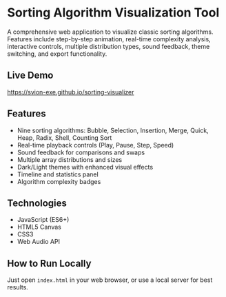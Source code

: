 # Sorting Algorithm Visualization Tool

A comprehensive web application to visualize classic sorting algorithms. Features include step-by-step animation, real-time complexity analysis, interactive controls, multiple distribution types, sound feedback, theme switching, and export functionality.

## Live Demo
https://svion-exe.github.io/sorting-visualizer

## Features
- Nine sorting algorithms: Bubble, Selection, Insertion, Merge, Quick, Heap, Radix, Shell, Counting Sort
- Real-time playback controls (Play, Pause, Step, Speed)
- Sound feedback for comparisons and swaps
- Multiple array distributions and sizes
- Dark/Light themes with enhanced visual effects
- Timeline and statistics panel
- Algorithm complexity badges

## Technologies
- JavaScript (ES6+)
- HTML5 Canvas
- CSS3
- Web Audio API

## How to Run Locally
Just open `index.html` in your web browser, or use a local server for best results.
